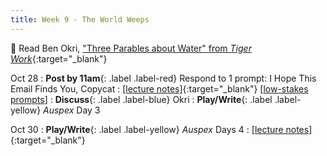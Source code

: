 ```yaml
---
title: Week 9 - The World Weeps
---
```


📖 Read Ben Okri, ["Three Parables about Water" from *Tiger Work*](/assets/pdfs/fa){:target="_blank"}   

Oct 28
: **Post by 11am**{: .label .label-red} Respond to 1 prompt: I Hope This Email Finds You, Copycat
  : [[lecture notes]](#){:target="_blank"}  [[low-stakes prompts](/prompts.md)]
: **Discuss**{: .label .label-blue} Okri
: **Play/Write**{: .label .label-yellow} *Auspex* Day 3


Oct 30
: **Play/Write**{: .label .label-yellow} *Auspex* Days 4
  : [[lecture notes]](#){:target="_blank"}